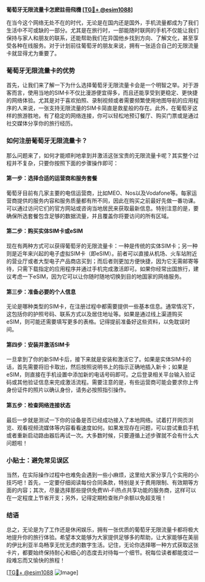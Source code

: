 **葡萄牙无限流量卡怎麽註冊飛機 [[TG💪+ @esim1088](https://t.me/s/esim1088)]**

在当今这个网络无处不在的时代，无论是在国内还是国外，手机流量都成为了我们生活中不可或缺的一部分。尤其是在旅行时，一部能随时联网的手机不仅能让我们保持与家人和朋友的联系，还能帮助我们在异国他乡找到方向、了解文化，甚至享受各种在线服务。对于计划前往葡萄牙的朋友来说，拥有一张适合自己的无限流量卡就显得尤为重要了。

### 葡萄牙无限流量卡的优势

首先，让我们来了解一下为什么选择葡萄牙无限流量卡会是一个明智之举。对于游客而言，使用当地的SIM卡不仅比漫游便宜得多，而且还能享受到更稳定、更快捷的网络体验。尤其是对于喜欢拍照、录制视频或者需要频繁使用地图导航的应用程序的人来说，一张支持无限流量的SIM卡简直是救星般的存在。此外，在葡萄牙这样的旅游胜地，有了稳定的网络连接，你可以轻松地预订餐厅、购买门票或是通过社交媒体分享你的旅行经历。

### 如何注册葡萄牙无限流量卡？

那么问题来了，如何才能顺利地拿到并激活这张宝贵的无限流量卡呢？其实整个过程并不复杂，只要你按照下面的步骤操作即可：

#### 第一步：选择合适的运营商和服务套餐

葡萄牙目前有几家主要的电信运营商，比如MEO、Nos以及Vodafone等。每家运营商提供的服务内容和服务质量都有所不同，因此在购买之前最好先做一番功课。可以通过访问它们的官方网站或咨询当地居民来获取最新信息。特别注意的是，要确保所选套餐包含足够的数据流量，并且覆盖你将要访问的所有区域。

#### 第二步：购买实体SIM卡或eSIM

现在有两种方式可以获得葡萄牙的无限流量卡：一种是传统的实体SIM卡；另一种则是近年来兴起的电子虚拟SIM卡（即eSIM）。前者可以直接从机场、火车站附近的营业厅或者大型电子产品商店买到；而后者则更加方便快捷，因为它无需邮寄等待，只需下载指定的应用程序并通过手机完成激活即可。如果你经常出国旅行，建议考虑一下eSIM，因为它可以让你随时随地切换到目的地国家的网络服务。

#### 第三步：准备必要的个人信息

无论是哪种类型的SIM卡，在注册过程中都需要提供一些基本信息。通常情况下，这包括你的护照号码、联系方式以及居住地址等。如果是通过线上渠道购买eSIM，则可能还需要填写更多的表格。记得提前准备好这些资料，以免耽误时间。

#### 第四步：安装并激活SIM卡

一旦拿到了你的新SIM卡后，接下来就是安装和激活它了。如果是实体SIM卡的话，首先需要将旧卡取出，然后按照说明书上的指示正确地插入新卡；如果是eSIM，则直接在手机设置中添加新的电话号码即可。之后登录相关平台输入验证码或其他验证信息来完成激活流程。需要注意的是，有些运营商可能会要求你上传身份证件的照片以确认身份，请务必按照指引操作。

#### 第五步：检查网络连接状态

最后一步就是测试一下你的设备是否已经成功接入了本地网络。试着打开网页浏览、观看视频流媒体等内容看看速度如何。如果发现存在问题，可以尝试重启手机或者重新启动路由器后再试一次。大多数时候，只要遵循上述步骤就不会有什么大问题啦！

### 小贴士：避免常见误区

当然，在实际操作过程中也难免会遇到一些小麻烦，这里给大家分享几个实用的小技巧吧！首先，一定要仔细阅读每份合同条款，特别是关于费用限制、有效期等方面的内容；其次，尽量选择那些提供免费Wi-Fi热点共享功能的服务商，这样可以在一定程度上节省开支；另外，记得定期检查账户余额以免超支哦！

### 结语

总之，无论是为了工作还是休闲娱乐，拥有一张优质的葡萄牙无限流量卡都将极大地提升你的旅行体验。希望本文能够为大家提供足够多的帮助，让大家能够在美丽的伊比利亚半岛畅享无忧无虑的数字生活。记住，无论你选择哪一种方式获取这张卡片，都要始终保持耐心和细心的态度去对待每一个细节。祝每位读者都能度过一段难忘而又愉快的旅程！

[[TG💪+ @esim1088](https://t.me/s/esim1088) ![Image](https://i.postimg.cc/4NQfJmqS/Snipaste-2025-05-13-00-14-12.png)]